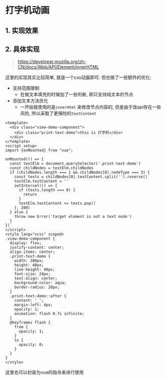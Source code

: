 # 打字机动画

## 1. 实现效果
<PrintText />

## 2. 具体实现
> https://developer.mozilla.org/zh-CN/docs/Web/API/Element/innerHTML

这里的实现其实比较简单, 就是一个css动画即可. 但也做了一些额外的优化:
- 支持范围限制
  - 在做文本填充的时候加了一些判断, 即只支持纯文本的节点
- 添加文本方法优化
  - 一开始我使用的是`innerHtml` 来修改节点内容的, 但是由于改api存在一些风险, 所以采取了更保险的`textContent`
  
```vue
<template>
  <div class="view-demo-component">
    <div class="print-text-demo">this is 打字机</div>
  </div>
</template>
<script setup>
import {onMounted} from "vue";

onMounted(() => {
  const textElm = document.querySelector('.print-text-demo')
  const childNodes = textElm.childNodes
  if (childNodes.length === 1 && childNodes[0].nodeType === 3) {
    const texts = childNodes[0].textContent.split('').reverse()
    textElm.textContent = ''
    setInterval(() => {
      if (texts.length === 0) {
        return
      }
      textElm.textContent += texts.pop()
    }, 200)
  } else {
    throw new Error('target element is not a text node')
  }
})
</script>
<style lang="scss" scoped>
.view-demo-component {
  display: flex;
  justify-content: center;
  align-items: center;
  .print-text-demo {
    width: 200px;
    height: 40px;
    line-height: 40px;
    font-size: 24px;
    text-align: center;
    background-color: aqua;
    border-radius: 20px;
  }
  .print-text-demo::after {
    content: '_';
    margin-left: 4px;
    opacity: 1;
    animation: flash 0.7s infinite;
  }
  @keyframes flash {
    from {
      opacity: 1;
    }
    to {
      opacity: 0;
    }
  }
}
</style>
```

这里也可以封装为vue的指令来进行使用

<script setup>
import PrintText from './viewComponent/PrintText.vue'
</script>